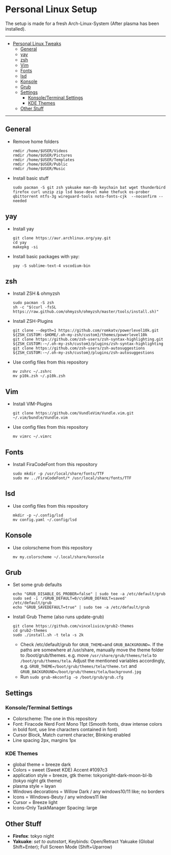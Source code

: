 # Personal Linux Setup

The setup is made for a fresh Arch-Linux-System (After plasma has been installed).

---

- [Personal Linux Tweaks](#personal-linux-tweaks)
  - [General](#general)
  - [yay](#yay)
  - [zsh](#zsh)
  - [Vim](#vim)
  - [Fonts](#fonts)
  - [lsd](#lsd)
  - [Konsole](#konsole)
  - [Grub](#grub)
  - [Settings](#settings)
    - [Konsole/Terminal Settings](#konsoleterminal-settings)
    - [KDE Themes](#kde-themes)
  - [Other Stuff](#other-stuff)

---

## General

- Remove home folders
  ```
  rmdir /home/$USER/Videos
  rmdir /home/$USER/Pictures
  rmdir /home/$USER/Templates
  rmdir /home/$USER/Public
  rmdir /home/$USER/Music
  ```
- Install basic stuff
  ```
  sudo pacman -S git zsh yakuake man-db keychain bat wget thunderbird firefox curl unzip zip lsd base-devel make thefuck os-prober qbittorrent ntfs-3g wireguard-tools noto-fonts-cjk  --noconfirm --needed
  ```

## yay

- Install yay
  ```
  git clone https://aur.archlinux.org/yay.git
  cd yay
  makepkg -si
  ```
- Install basic packages with yay:
  ```
  yay -S sublime-text-4 vscodium-bin
  ```

## zsh

- Install ZSH & ohmyzsh
  ```
  sudo pacman -S zsh
  sh -c "$(curl -fsSL https://raw.github.com/ohmyzsh/ohmyzsh/master/tools/install.sh)"
  ```
- Install ZSH-Plugins
  ```
  git clone --depth=1 https://github.com/romkatv/powerlevel10k.git ${ZSH_CUSTOM:-$HOME/.oh-my-zsh/custom}/themes/powerlevel10k
  git clone https://github.com/zsh-users/zsh-syntax-highlighting.git ${ZSH_CUSTOM:-~/.oh-my-zsh/custom}/plugins/zsh-syntax-highlighting
  git clone https://github.com/zsh-users/zsh-autosuggestions ${ZSH_CUSTOM:-~/.oh-my-zsh/custom}/plugins/zsh-autosuggestions
  ```
- Use config files from this repository
  ```
  mv zshrc ~/.zshrc
  mv p10k.zsh ~/.p10k.zsh
  ```

## Vim

- Install VIM-Plugins
  ```
  git clone https://github.com/VundleVim/Vundle.vim.git ~/.vim/bundle/Vundle.vim
  ```
- Use config files from this repository
  ```
  mv vimrc ~/.vimrc
  ```

## Fonts

- Install FiraCodeFont from this repository
  ```
  sudo mkdir -p /usr/local/share/fonts/TTF
  sudo mv ../FiraCodeFont/* /usr/local/share/fonts/TTF
  ```

## lsd

- Use config files from this repository
  ```
  mkdir -p ~/.config/lsd
  mv config.yaml ~/.config/lsd
  ```

## Konsole

- Use colorscheme from this repository
  ```
  mv my.colorscheme ~/.local/share/konsole
  ```

## Grub

- Set some grub defaults
  ```
  echo "GRUB_DISABLE_OS_PROBER=false" | sudo tee -a /etc/default/grub
  sudo sed -i '/GRUB_DEFAULT=0/c\GRUB_DEFAULT=saved' /etc/default/grub
  echo "GRUB_SAVEDEFAULT=true" | sudo tee -a /etc/default/grub
  ```
- Install Grub Theme (also runs update-grub)
  ```
  git clone https://github.com/vinceliuice/grub2-themes
  cd grub2-themes
  sudo ./install.sh -t tela -s 2k
  ```
  - Check /etc/default/grub for `GRUB_THEME=`and `GRUB_BACKGROUND=`. If the paths are somewhere at /usr/share, manually move the theme folder to /boot/grub/themes. e.g. move `/usr/share/grub/themes/tela` to `/boot/grub/themes/tela`. Adjust the mentioned variables accordingly, e.g. `GRUB_THEME=/boot/grub/themes/tela/theme.txt` and `GRUB_BACKGROUND=/boot/grub/themes/tela/background.jpg`
  - Run `sudo grub-mkconfig -o /boot/grub/grub.cfg`

## Settings

### Konsole/Terminal Settings

- Colorscheme: The one in this repository
- Font: Firacode Nerd Font Mono 11pt (Smooth fonts, draw intense colors in bold font, use line characters contained in font)
- Cursor Block, Match current character, Blinking enabled
- Line spacing 2px, margins 1px

### KDE Themes

- global theme = breeze dark
- Colors = sweet (Sweet KDE) Accent #1097c3
- application style = breeze, gtk theme: tokyonight-dark-moon-bl-lb (tokyo night gtk theme)
- plasma style = layan
- Windows decorations = Willow Dark / any windows10/11 like; no borders
- Icons = Windows-Beuty / any windows11 like
- Cursor = Breeze light
- Icons-Only TaskManager Spacing: large

## Other Stuff

- **Firefox**: tokyo night
- **Yakuake**: _set to autostart_, Keybinds: Open/Retract Yakuake (Global Shift+Enter); Full Screen Mode (Shift+Uparrow)
